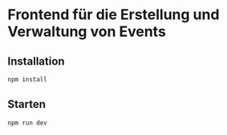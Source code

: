 # Frontend für die Erstellung und Verwaltung von Events

## Installation
```bash
npm install
```

## Starten
```bash
npm run dev
```